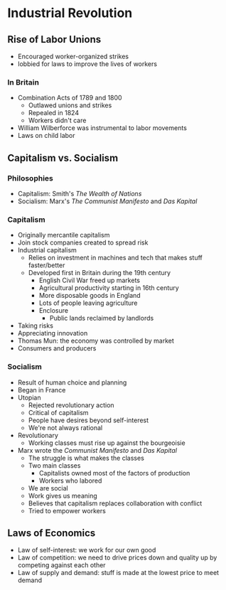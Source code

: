 # Industrial Revolution

## Rise of Labor Unions

* Encouraged worker-organized strikes
* lobbied for laws to improve the lives of workers

### In Britain

* Combination Acts of 1789 and 1800
  * Outlawed unions and strikes
  * Repealed in 1824
  * Workers didn't care
* William Wilberforce was instrumental to labor movements
* Laws on child labor

## Capitalism vs. Socialism

### Philosophies

* Capitalism: Smith's *The Wealth of Nations*
* Socialism: Marx's *The Communist Manifesto* and *Das Kapital*

### Capitalism

* Originally mercantile capitalism
* Join stock companies created to spread risk
* Industrial capitalism
  * Relies on investment in machines and tech that makes stuff faster/better
  * Developed first in Britain during the 19th century
    * English Civil War freed up markets
    * Agricultural productivity starting in 16th century
    * More disposable goods in England
    * Lots of people leaving agriculture
    * Enclosure
      * Public lands reclaimed by landlords
* Taking risks
* Appreciating innovation
* Thomas Mun: the economy was controlled by market
* Consumers and producers

### Socialism

* Result of human choice and planning
* Began in France
* Utopian
  * Rejected revolutionary action
  * Critical of capitalism
  * People have desires beyond self-interest
  * We're not always rational
* Revolutionary
  * Working classes must rise up against the bourgeoisie
* Marx wrote the *Communist Manifesto* and *Das Kapital*
  * The struggle is what makes the classes
  * Two main classes
    * Capitalists owned most of the factors of production
    * Workers who labored
  * We are social
  * Work gives us meaning
  * Believes that capitalism replaces collaboration with conflict
  * Tried to empower workers

## Laws of Economics

* Law of self-interest: we work for our own good
* Law of competition: we need to drive prices down and quality up by competing against each other
* Law of supply and demand: stuff is made at the lowest price to meet demand
